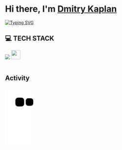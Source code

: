 # Hi there, I'm [Dmitry Kaplan](https://t.me/dmitrykaplan) ![]()
[![Typing SVG](https://readme-typing-svg.herokuapp.com?color=%2336BCF7&lines=CSE+student+at+ITMO+University)](https://git.io/typing-svg)

## 💻 TECH STACK
<div style="{float:left; width: 48px; height: 24px; }" >
  <img src="https://raw.githubusercontent.com/dmitrykap1an/dmitrykap1an/main/Kotlin%20Full%20Color%20Logo%20Mark%20RGB.svg" width="24" hegiht="24">
  <img src="https://cdn-icons-png.flaticon.com/512/226/226777.png" width="30" height="30">
</div>
 <div style="display: inline_block"><br>
</div>

## Activity
<div> 

  ![Snake animation](https://github.com/dmitrykap1an/dmitrykap1an/blob/output/github-contribution-grid-snake.svg)
 
</div>
